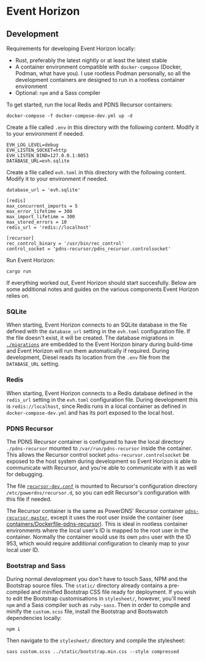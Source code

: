 # Event Horizon

## Development

Requirements for developing Event Horizon locally:

- Rust, preferably the latest nightly or at least the latest stable
- A container environment compatible with `docker-compose` (Docker, Podman, what have you). I use rootless Podman personally, so all the development containers are designed to run in a rootless container environment
- Optional: `npm` and a Sass compiler

To get started, run the local Redis and PDNS Recursor containers:

```
docker-compose -f docker-compose-dev.yml up -d
```

Create a file called `.env` in this directory with the following content. Modify it to your environment if needed.

```
EVH_LOG_LEVEL=debug
EVH_LISTEN_SOCKET=http
EVH_LISTEN_BIND=127.0.0.1:8053
DATABASE_URL=evh.sqlite
```

Create a file called `evh.toml` in this directory with the following content. Modify it to your environment if needed.

```
database_url = 'evh.sqlite'

[redis]
max_concurrent_imports = 5
max_error_lifetime = 300
max_import_lifetime = 300
max_stored_errors = 10
redis_url = 'redis://localhost'

[recursor]
rec_control_binary = '/usr/bin/rec_control'
control_socket = 'pdns-recursor/pdns_recursor.controlsocket'
```

Run Event Horizon:

```
cargo run
```

If everything worked out, Event Horizon should start succesfully. Below are some additional notes and guides on the various components Event Horizon relies on.

### SQLite

When starting, Event Horizon connects to an SQLite database in the file defined with the `database_url` setting in the `evh.toml` configuration file. If the file doesn't exist, it will be created. The database migrations in [`./migrations`](migrattions/) are embedded to the Event Horizon binary during build-time and Event Horizon will run them automatically if required. During development, Diesel reads its location from the `.env` file from the `DATABASE_URL` setting.

### Redis

When starting, Event Horizon connects to a Redis database defined in the `redis_url` setting in the `evh.toml` configuration file. During development this is `redis://localhost`, since Redis runs in a local container as defined in `docker-compose-dev.yml` and has its port exposed to the local host.

### PDNS Recursor

The PDNS Recursor container is configured to have the local directory `./pdns-recursor` mounted to `/var/run/pdns-recursor` inside the container. This allows the Recursor control socket `pdns-recursor.controlsocket` be exposed to the host system during development so Event Horizon is able to communicate with Recursor, and you're able to communicate with it as well for debugging.

The file [`recursor-dev.conf`](recursor-dev.conf) is mounted to Recursor's configuration directory `/etc/powerdns/recursor.d`, so you can edit Recursor's configuration with this file if needed.

The Recursor container is the same as PowerDNS' Recursor container [`pdns-recursor-master`](https://hub.docker.com/r/powerdns/pdns-recursor-master), except it uses the root user inside the container (see [containers/Dockerfile-pdns-recursor](containers/Dockerfile-pdns-recursor)). This is ideal in rootless container environments where the local user's ID is mapped to the root user in the container. Normally the container would use its own `pdns` user with the ID 953, which would require additional configuration to cleanly map to your local user ID.

### Bootstrap and Sass

During normal development you don't have to touch Sass, NPM and the Bootstrap source files. The `static/` directory already contains a pre-compiled and minified Bootstrap CSS file ready for deployment. If you wish to edit the Bootstrap customisations in `stylesheet/`, however, you'll need `npm` and a Sass compiler such as `ruby-sass`. Then in order to compile and minify the `custom.scss` file, install the Bootstrap and Bootswatch dependencies locally:

```
npm i
```

Then navigate to the `stylesheet/` directory and compile the stylesheet:

```
sass custom.scss ../static/bootstrap.min.css --style compressed
```